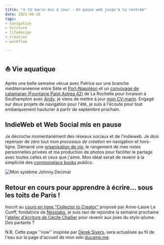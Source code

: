 ```yaml
---
title: "⛵️ CV marin mis à jour - En pause web jusqu'à la rentrée" 
date: 2021-06-10
tags:
- navigation
- écriture
- lifedesign
- création 
- workflow

---
```

## ⛵️ Vie aquatique

Après une belle semaine vécue avec Patrice sur une branche méditerranéenne entre Sète et [Port-Napoléon](https://www.port-adhoc.com/port-napoleon/) et un [convoyage de catamaran (Fountaine Pajot Astrea 42)](https://www.bourse-aux-equipiers.com/annonce-33501.html) de La Rochelle pour livraison à Southampton avec [Andy](https://www.relianceyachtmanagement.com/andy-mallion/), je viens de mettre à jour [mon CV-marin](https://ducamp.me/CV-marin#Contact). 
Engagé sur deux projets de navigation pour l'été, je suis à l'écoute pour tout embarquement hauturier à partir de septembre prochain.

## IndieWeb et Web Social mis en pause

Je décroche momentanément des réseaux sociaux et de l'indieweb. Je dois repenser de zéro tout *mon processus de création* en navigation et hors-ligne. Démarré une [organisation de vie](https://ducamp.me/Johnny.Decimal), le rangement de mes notes personnelles privées et ma production de photos pour faciliter le partage avec toutes celles et ceux que j'aime. Mon idéal serait de revenir à la simplicité des [commonplace books](https://ducamp.me/Commonplace_book) publics. 

![Mon système Johnny.Decimal](https://ducamp.me/images/thumb/3/39/Navigation-Johnny.Decimal.png/1600px-Navigation-Johnny.Decimal.png)

## Retour en cours pour apprendre à écrire... sous les toits de Paris ! 

Inscrit au [cours en ligne "Collector to Creator"](https://community.nesslabs.com/c/dashboard/schedule) proposé par Anne-Laure Le Cunff, fondatrice de [Nesslabs](https://nesslabs.com/), je suis ravi de rejoindre la semaine prochaine l'[atelier d'écriture de Cécile Challier](http://lateliersouslestoits.free.fr) pour revenir aux joies du stylo-plume. Des partants ? 

N.B. Cette page ''now'' inspirée par [Derek Sivers](https://ducamp.me/maintenant), sera actualisée au fil de l'eau sur la page d'accueil de mon wiki [ducamp.me](https://ducamp.me/).
